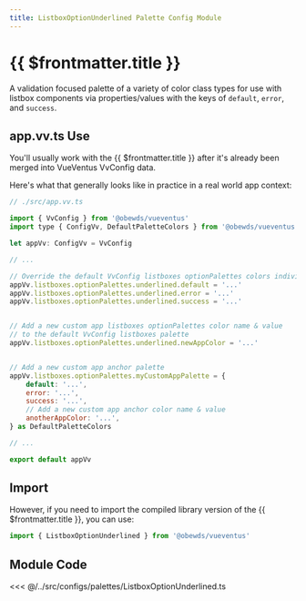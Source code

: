 ```yaml
---
title: ListboxOptionUnderlined Palette Config Module
---
```


<script setup>
    import DocsPackageVersion from '../../../src/views/compos/DocsPackageVersion.vue'
</script>





# {{ $frontmatter.title }}

A validation focused palette of a variety of color class types for use with listbox components via properties/values with the keys of `default`, `error`, and `success`.








## app.vv.ts Use

You'll usually work with the {{ $frontmatter.title }} after it's already been merged into VueVentus VvConfig data.

Here's what that generally looks like in practice in a real world app context:

```javascript
// ./src/app.vv.ts

import { VvConfig } from '@obewds/vueventus'
import type { ConfigVv, DefaultPaletteColors } from '@obewds/vueventus'

let appVv: ConfigVv = VvConfig

// ...

// Override the default VvConfig listboxes optionPalettes colors individually
appVv.listboxes.optionPalettes.underlined.default = '...'
appVv.listboxes.optionPalettes.underlined.error = '...'
appVv.listboxes.optionPalettes.underlined.success = '...'


// Add a new custom app listboxes optionPalettes color name & value
// to the default VvConfig listboxes palette
appVv.listboxes.optionPalettes.underlined.newAppColor = '...'


// Add a new custom app anchor palette
appVv.listboxes.optionPalettes.myCustomAppPalette = {
    default: '...',
    error: '...',
    success: '...',
    // Add a new custom app anchor color name & value
    anotherAppColor: '...',
} as DefaultPaletteColors

// ...

export default appVv
```








## Import

However, if you need to import the compiled library version of the {{ $frontmatter.title }}, you can use:

```javascript
import { ListboxOptionUnderlined } from '@obewds/vueventus'
```













## Module Code

<<< @/../src/configs/palettes/ListboxOptionUnderlined.ts






<DocsPackageVersion/>
